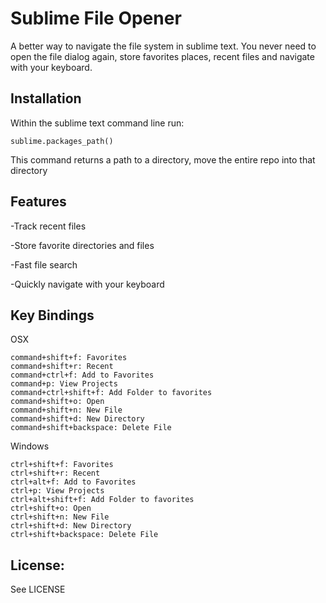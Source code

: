 Sublime File Opener
=============

A better way to navigate the file system in sublime text.  You never need to open the file dialog again, store favorites places, recent files and navigate with your keyboard.

Installation
-------
Within the sublime text command line run:

	sublime.packages_path()

This command returns a path to a directory, move the entire repo into that directory

Features
-------

-Track recent files

-Store favorite directories and files

-Fast file search

-Quickly navigate with your keyboard

Key Bindings
-------
OSX
	
	command+shift+f: Favorites
	command+shift+r: Recent
	command+ctrl+f: Add to Favorites
	command+p: View Projects
	command+ctrl+shift+f: Add Folder to favorites
	command+shift+o: Open
	command+shift+n: New File
	command+shift+d: New Directory
	command+shift+backspace: Delete File

Windows

	ctrl+shift+f: Favorites
	ctrl+shift+r: Recent
	ctrl+alt+f: Add to Favorites
	ctrl+p: View Projects
	ctrl+alt+shift+f: Add Folder to favorites
	ctrl+shift+o: Open
	ctrl+shift+n: New File
	ctrl+shift+d: New Directory
	ctrl+shift+backspace: Delete File

License:
-------

See LICENSE
